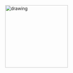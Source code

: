 
<img src="https://c.tenor.com/z4_HKSF6Nx8AAAAM/typing-jim-carrey.gif" alt="drawing" width="200"/>

